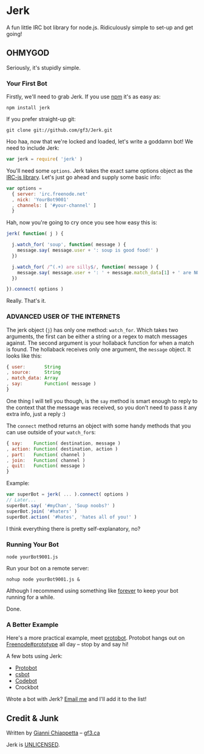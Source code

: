 # Jerk

A fun little IRC bot library for node.js. Ridiculously simple to set-up and get going!

## OHMYGOD

Seriously, it's stupidly simple.

### Your First Bot

Firstly, we'll need to grab Jerk. If you use [npm](http://npmjs.org/) it's as easy as:

    npm install jerk

If you prefer straight-up git:

    git clone git://github.com/gf3/Jerk.git

Hoo haa, now that we're locked and loaded, let's write a goddamn bot! We need to include Jerk:

```javascript
var jerk = require( 'jerk' )
```

You'll need some `options`. Jerk takes the exact same options object as the [IRC-js library](https://github.com/gf3/IRC-js/). Let's just go ahead and supply some basic info:

```javascript
var options =
  { server: 'irc.freenode.net'
  , nick: 'YourBot9001'
  , channels: [ '#your-channel' ]
  }
```

Hah, now you're going to cry once you see how easy this is:

```javascript
jerk( function( j ) {

  j.watch_for( 'soup', function( message ) {
    message.say( message.user + ': soup is good food!' )
  })

  j.watch_for( /^(.+) are silly$/, function( message ) {
    message.say( message.user + ': ' + message.match_data[1] + ' are NOT SILLY. Don\'t joke!' )
  })

}).connect( options )
```

Really. That's it.

### ADVANCED USER OF THE INTERNETS

The jerk object (`j`) has only one method: `watch_for`. Which takes two arguments, the first can be either a string or a regex to match messages against. The second argument is your hollaback function for when a match is found. The hollaback receives only one argument, the `message` object. It looks like this:

```javascript
{ user:       String
, source:     String
, match_data: Array
, say:        Function( message )
}
```

One thing I will tell you though, is the `say` method is smart enough to reply to the context that the message was received, so you don't need to pass it any extra info, just a reply :)

The `connect` method returns an object with some handy methods that you can use outside of your `watch_for`s:

```javascript
{ say:    Function( destination, message )
, action: Function( destination, action )
, part:   Function( channel )
, join:   Function( channel )
, quit:   Function( message )
}
```

Example:

```javascript
var superBot = jerk( ... ).connect( options )
// Later...
superBot.say( '#myChan', 'Soup noobs?' )
superBot.join( '#haters' )
superBot.action( '#hates', 'hates all of you!' )
```

I think everything there is pretty self-explanatory, no? 

### Running Your Bot

    node yourBot9001.js

Run your bot on a remote server:

    nohup node yourBot9001.js &

Although I recommend using something like [forever](https://github.com/indexzero/forever) to keep your bot running for a while.

Done.

### A Better Example

Here's a more practical example, meet [protobot](https://github.com/gf3/protobot/blob/master/protobot.js). Protobot hangs out on [Freenode#prototype](irc://irc.freenode.net/prototype) all day &ndash; stop by and say hi!

A few bots using Jerk:

* [Protobot](https://github.com/gf3/protobot)
* [csbot](https://github.com/rdrake/csbot)
* [Codebot](https://github.com/BHSPitMonkey/Codebot)
* Crockbot

Wrote a bot with Jerk? [Email me](mailto:gianni@runlevel6.org) and I'll add it to the list!

## Credit & Junk

Written by [Gianni Chiappetta](https://github.com/gf3) &ndash; [gf3.ca](http://gf3.ca)

Jerk is [UNLICENSED](http://unlicense.org/).


